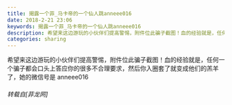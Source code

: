```yaml
---
title: 揭露一个菲_马卡帝的一个仙人跳anneee016
date: 2018-2-21 23:06
keywords: 揭露一个菲_马卡帝的一个仙人跳anneee016
description: 希望来这边游玩的小伙伴们提高警惕，附件位此骗子截图！血的经验就是，任何一个骗子都会口头上答应你的很多不合理要求，然后你入圈套了就变成他们的羔羊了，她的微信号是 anneee016
categories: sharing
---
```

<td class="t_f" id="postmessage_1152540">

希望来这边游玩的小伙伴们提高警惕，附件位此骗子截图！血的经验就是，任何一个骗子都会口头上答应你的很多不合理要求，然后你入圈套了就变成他们的羔羊了，她的微信号是 anneee016</td>
###### 转载自[菲龙网]